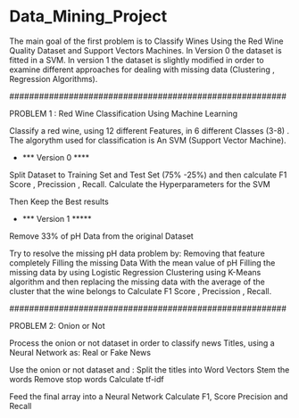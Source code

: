 # Data_Mining_Project

The main goal of the first problem is to Classify Wines Using the Red Wine Quality Dataset and Support Vectors Machines. 
In Version 0 the dataset is fitted in a SVM. 
In version 1 the dataset is slightly modified in order to examine different approaches for dealing with  missing data (Clustering , Regression Algorithms).

########################################################

PROBLEM 1 : Red Wine Classification Using Machine Learning

Classify a red wine, using 12 different Features, in 6 different Classes (3-8) . The algorythm used for classification is An SVM (Support Vector Machine).

- *** Version 0 ****

Split Dataset to Training Set and Test Set (75% -25%) and then calculate F1 Score , Precission , Recall.
Calculate the Hyperparameters for the SVM

Then Keep the Best results

- *** Version 1 *****

Remove 33% of pH Data from the original Dataset

Try to resolve the missing pH data problem by:
  Removing that feature completely
  Filling the missing Data With the mean value of pH
  Filling the missing data by using Logistic Regression
  Clustering using K-Means algorithm and then replacing the missing data with the average of the cluster that the wine belongs to
Calculate F1 Score , Precission , Recall.


########################################################

PROBLEM 2: Onion or Not 

Process the onion or not dataset in order to classify news Titles, using a Neural Network as: Real or Fake News 

Use the onion or not dataset and :
  Split the titles into Word Vectors
  Stem the words 
  Remove stop words 
  Calculate tf-idf

Feed the final array into a Neural Network 
Calculate F1, Score Precision and Recall
